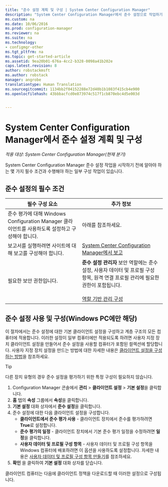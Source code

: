 ```yaml
---
title: "준수 설정 계획 및 구성 | System Center Configuration Manager"
description: "System Center Configuration Manager에서 준수 설정으로 작업하기 위한 필수 조건 및 구성 작업에 대해 알아봅니다."
ms.custom: na
ms.date: 10/06/2016
ms.prod: configuration-manager
ms.reviewer: na
ms.suite: na
ms.technology:
- configmgr-other
ms.tgt_pltfrm: na
ms.topic: get-started-article
ms.assetid: 9ea20b01-676a-4cc2-b328-0098a41b202e
caps.latest.revision: 8
author: robstackmsft
ms.author: robstack
manager: angrobe
translationtype: Human Translation
ms.sourcegitcommit: 1134bb2f04152288e72d40b1b1083f415cb4e900
ms.openlocfilehash: 43bbbacfcd0e873974c517f1cb870ebc4d5e003d


---
```

# <a name="plan-for-and-configure-compliance-settings-in-system-center-configuration-manager"></a>System Center Configuration Manager에서 준수 설정 계획 및 구성

*적용 대상: System Center Configuration Manager(현재 분기)*

System Center Configuration Manager 준수 설정 작업을 시작하기 전에 알아야 하는 몇 가지 필수 조건과 수행해야 하는 일부 구성 작업이 있습니다.  

## <a name="prerequisites-for-compliance-settings"></a>준수 설정의 필수 조건  

|필수 구성 요소|추가 정보|  
|------------------|----------------------|  
|준수 평가에 대해 Windows Configuration Manager 클라이언트를 사용하도록 설정하고 구성해야 합니다.|아래를 참조하세요.|  
|보고서를 실행하려면 사이트에 대해 보고를 구성해야 합니다.|[System Center Configuration Manager에서 보고](../../core/servers/manage/reporting.md)|  
|필요한 보안 권한입니다.|**준수 설정 관리자** 보안 역할에는 준수 설정, 사용자 데이터 및 프로필 구성 항목, 원격 연결 프로필 관리에 필요한 권한이 포함됩니다.<br /><br /> [역할 기반 관리 구성](../../core/servers/deploy/configure/configure-role-based-administration.md)|  

##  <a name="enable-and-configure-compliance-settings-for-windows-pcs-only"></a>준수 설정 사용 및 구성(Windows PC에만 해당)  

이 절차에서는 준수 설정에 대한 기본 클라이언트 설정을 구성하고 계층 구조의 모든 컴퓨터에 적용합니다. 이러한 설정이 일부 컴퓨터에만 적용되도록 하려면 사용자 지정 장치 클라이언트 설정을 만들어서 준수 설정을 사용할 컴퓨터가 포함된 컬렉션에 할당합니다. 사용자 지정 장치 설정을 만드는 방법에 대한 자세한 내용은 [클라이언트 설정을 구성하는 방법](../../core/clients/deploy/configure-client-settings.md)을 참조하세요.  

> [!TIP]  
>  다른 장치 유형의 경우 준수 설정을 평가하기 위한 특정 구성이 필요하지 않습니다.  

1.  Configuration Manager 콘솔에서 **관리** > **클라이언트 설정** > **기본 설정**을 클릭합니다.  
2.  **홈** 탭의 **속성** 그룹에서 **속성**을 클릭합니다.  
3.  **기본 설정** 대화 상자에서 **준수 설정**을 클릭합니다.  
4.  준수 설정에 대한 다음 클라이언트 설정을 구성합니다.
    - **클라이언트에서 준수 평가 사용** - 클라이언트 장치에서 준수를 평가하려면 **True**로 설정합니다.
    - **준수 평가의 일정** - 클라이언트 장치에서 기본 준수 평가 일정을 수정하려면 **일정**을 클릭합니다.
    - **사용자 데이터 및 프로필 구성 항목** - 사용자 데이터 및 프로필 구성 항목을 Windows 컴퓨터에 배포하려면 이 옵션을 사용하도록 설정합니다. 자세한 내용은 [사용자 데이터 및 프로필 구성 항목 만들기](/sccm/compliance/deploy-use/create-remote-connection-profiles)를 참조하세요.
5. **확인** 을 클릭하여 **기본 설정** 대화 상자를 닫습니다.  

클라이언트 컴퓨터는 다음에 클라이언트 정책을 다운로드할 때 이러한 설정으로 구성됩니다.  



<!--HONumber=Nov16_HO1-->


